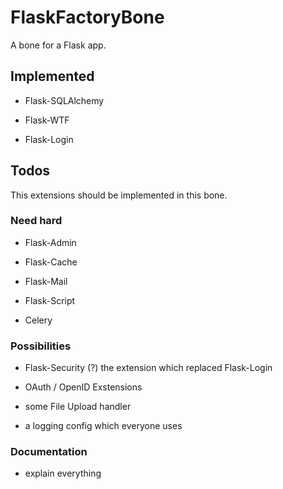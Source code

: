 # FlaskFactoryBone
A bone for a Flask app.


## Implemented

* Flask-SQLAlchemy

* Flask-WTF

* Flask-Login


## Todos
This extensions should be implemented in this bone.

### Need hard

* Flask-Admin

* Flask-Cache

* Flask-Mail

* Flask-Script

* Celery


### Possibilities

* Flask-Security (?) the extension which replaced Flask-Login

* OAuth / OpenID Exstensions

* some File Upload handler

* a logging config which everyone uses

### Documentation

* explain everything